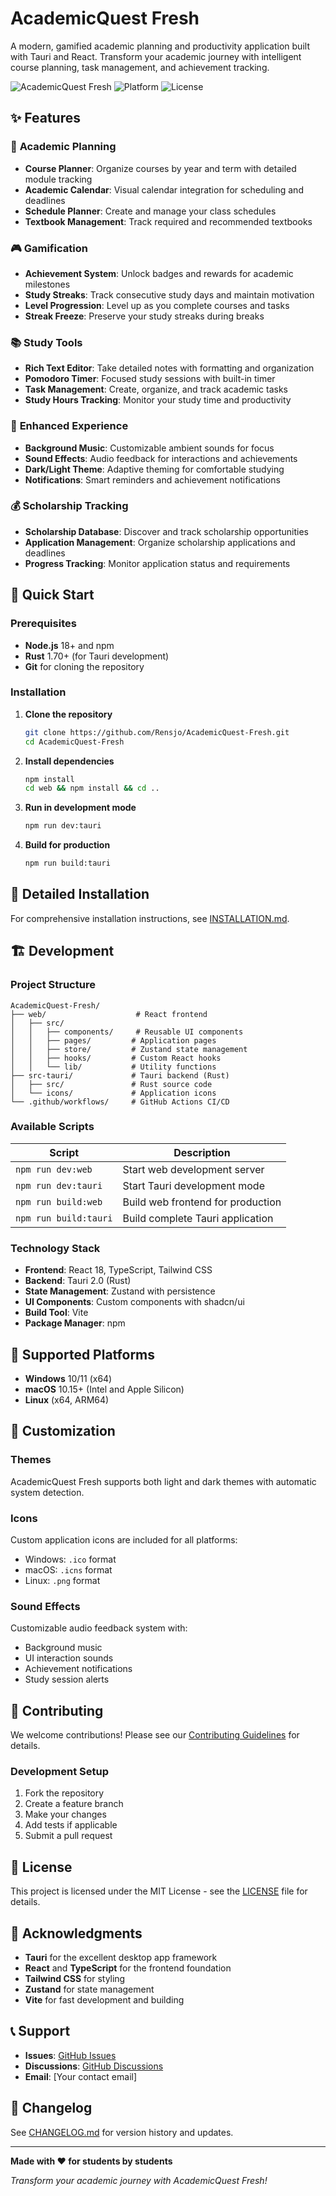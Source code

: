 # AcademicQuest Fresh

A modern, gamified academic planning and productivity application built with Tauri and React. Transform your academic journey with intelligent course planning, task management, and achievement tracking.

![AcademicQuest Fresh](https://img.shields.io/badge/version-0.0.1-blue)
![Platform](https://img.shields.io/badge/platform-Windows%20%7C%20macOS%20%7C%20Linux-lightgrey)
![License](https://img.shields.io/badge/license-MIT-green)

## ✨ Features

### 🎯 **Academic Planning**
- **Course Planner**: Organize courses by year and term with detailed module tracking
- **Academic Calendar**: Visual calendar integration for scheduling and deadlines
- **Schedule Planner**: Create and manage your class schedules
- **Textbook Management**: Track required and recommended textbooks

### 🎮 **Gamification**
- **Achievement System**: Unlock badges and rewards for academic milestones
- **Study Streaks**: Track consecutive study days and maintain motivation
- **Level Progression**: Level up as you complete courses and tasks
- **Streak Freeze**: Preserve your study streaks during breaks

### 📚 **Study Tools**
- **Rich Text Editor**: Take detailed notes with formatting and organization
- **Pomodoro Timer**: Focused study sessions with built-in timer
- **Task Management**: Create, organize, and track academic tasks
- **Study Hours Tracking**: Monitor your study time and productivity

### 🎵 **Enhanced Experience**
- **Background Music**: Customizable ambient sounds for focus
- **Sound Effects**: Audio feedback for interactions and achievements
- **Dark/Light Theme**: Adaptive theming for comfortable studying
- **Notifications**: Smart reminders and achievement notifications

### 💰 **Scholarship Tracking**
- **Scholarship Database**: Discover and track scholarship opportunities
- **Application Management**: Organize scholarship applications and deadlines
- **Progress Tracking**: Monitor application status and requirements

## 🚀 Quick Start

### Prerequisites
- **Node.js** 18+ and npm
- **Rust** 1.70+ (for Tauri development)
- **Git** for cloning the repository

### Installation

1. **Clone the repository**
   ```bash
   git clone https://github.com/Rensjo/AcademicQuest-Fresh.git
   cd AcademicQuest-Fresh
   ```

2. **Install dependencies**
   ```bash
   npm install
   cd web && npm install && cd ..
   ```

3. **Run in development mode**
   ```bash
   npm run dev:tauri
   ```

4. **Build for production**
   ```bash
   npm run build:tauri
   ```

## 📖 Detailed Installation

For comprehensive installation instructions, see [INSTALLATION.md](INSTALLATION.md).

## 🏗️ Development

### Project Structure
```
AcademicQuest-Fresh/
├── web/                    # React frontend
│   ├── src/
│   │   ├── components/     # Reusable UI components
│   │   ├── pages/         # Application pages
│   │   ├── store/         # Zustand state management
│   │   ├── hooks/         # Custom React hooks
│   │   └── lib/           # Utility functions
├── src-tauri/             # Tauri backend (Rust)
│   ├── src/               # Rust source code
│   └── icons/             # Application icons
└── .github/workflows/     # GitHub Actions CI/CD
```

### Available Scripts

| Script | Description |
|--------|-------------|
| `npm run dev:web` | Start web development server |
| `npm run dev:tauri` | Start Tauri development mode |
| `npm run build:web` | Build web frontend for production |
| `npm run build:tauri` | Build complete Tauri application |

### Technology Stack

- **Frontend**: React 18, TypeScript, Tailwind CSS
- **Backend**: Tauri 2.0 (Rust)
- **State Management**: Zustand with persistence
- **UI Components**: Custom components with shadcn/ui
- **Build Tool**: Vite
- **Package Manager**: npm

## 📱 Supported Platforms

- **Windows** 10/11 (x64)
- **macOS** 10.15+ (Intel and Apple Silicon)
- **Linux** (x64, ARM64)

## 🎨 Customization

### Themes
AcademicQuest Fresh supports both light and dark themes with automatic system detection.

### Icons
Custom application icons are included for all platforms:
- Windows: `.ico` format
- macOS: `.icns` format
- Linux: `.png` format

### Sound Effects
Customizable audio feedback system with:
- Background music
- UI interaction sounds
- Achievement notifications
- Study session alerts

## 🤝 Contributing

We welcome contributions! Please see our [Contributing Guidelines](CONTRIBUTING.md) for details.

### Development Setup
1. Fork the repository
2. Create a feature branch
3. Make your changes
4. Add tests if applicable
5. Submit a pull request

## 📄 License

This project is licensed under the MIT License - see the [LICENSE](LICENSE) file for details.

## 🙏 Acknowledgments

- **Tauri** for the excellent desktop app framework
- **React** and **TypeScript** for the frontend foundation
- **Tailwind CSS** for styling
- **Zustand** for state management
- **Vite** for fast development and building

## 📞 Support

- **Issues**: [GitHub Issues](https://github.com/Rensjo/AcademicQuest-Fresh/issues)
- **Discussions**: [GitHub Discussions](https://github.com/Rensjo/AcademicQuest-Fresh/discussions)
- **Email**: [Your contact email]

## 🔄 Changelog

See [CHANGELOG.md](CHANGELOG.md) for version history and updates.

---

**Made with ❤️ for students by students**

*Transform your academic journey with AcademicQuest Fresh!*
